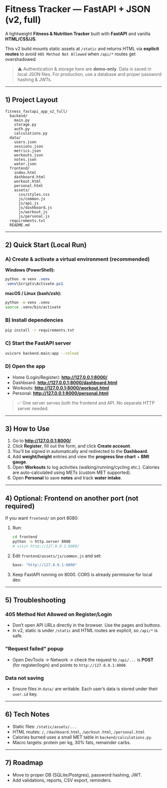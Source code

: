 # Fitness Tracker — FastAPI + JSON (v2, full)

A lightweight **Fitness & Nutrition Tracker** built with **FastAPI** and vanilla **HTML/CSS/JS**.

This v2 build mounts static assets at `/static` and returns HTML via **explicit routes** to avoid
`405 Method Not Allowed` when `/api/*` routes get overshadowed.

> ⚠️ Authentication & storage here are **demo-only**. Data is saved in local JSON files.
> For production, use a database and proper password hashing & JWTs.

---

## 1) Project Layout

```
fitness_fastapi_app_v2_full/
  backend/
    main.py
    storage.py
    auth.py
    calculations.py
  data/
    users.json
    sessions.json
    metrics.json
    workouts.json
    notes.json
    water.json
  frontend/
    index.html
    dashboard.html
    workout.html
    personal.html
    assets/
      css/styles.css
      js/common.js
      js/api.js
      js/dashboard.js
      js/workout.js
      js/personal.js
  requirements.txt
  README.md
```

---

## 2) Quick Start (Local Run)

### A) Create & activate a virtual environment (recommended)

**Windows (PowerShell):**
```powershell
python -m venv .venv
.venv\Scripts\Activate.ps1
```

**macOS / Linux (bash/zsh):**
```bash
python -m venv .venv
source .venv/bin/activate
```

### B) Install dependencies
```bash
pip install -r requirements.txt
```

### C) Start the FastAPI server
```bash
uvicorn backend.main:app --reload
```

### D) Open the app
- Home (Login/Register): **http://127.0.0.1:8000/**
- Dashboard: **http://127.0.0.1:8000/dashboard.html**
- Workouts: **http://127.0.0.1:8000/workout.html**
- Personal: **http://127.0.0.1:8000/personal.html**

> ✅ One server serves both the frontend and API. No separate HTTP server needed.

---

## 3) How to Use

1. Go to **http://127.0.0.1:8000/**
2. Click **Register**, fill out the form, and click **Create account**.
3. You’ll be signed in automatically and redirected to the **Dashboard**.
4. Add **weight/height** entries and view the **progress line chart** + **BMI gauge**.
5. Open **Workouts** to log activities (walking/running/cycling etc.). Calories are auto-calculated using METs (custom MET supported).
6. Open **Personal** to save **notes** and track **water intake**.

---

## 4) Optional: Frontend on another port (not required)

If you want `frontend/` on port 8080:

1. Run:
   ```bash
   cd frontend
   python -m http.server 8080
   # visit http://127.0.0.1:8080/
   ```

2. Edit `frontend/assets/js/common.js` and set:
   ```js
   base: "http://127.0.0.1:8000"
   ```

3. Keep FastAPI running on 8000. CORS is already permissive for local dev.

---

## 5) Troubleshooting

### 405 Method Not Allowed on Register/Login
- Don’t open API URLs directly in the browser. Use the pages and buttons.
- In v2, static is under `/static` and HTML routes are explicit, so `/api/*` is safe.

### "Request failed" popup
- Open DevTools → Network → check the request to `/api/...` is **POST** (for register/login) and points to `http://127.0.0.1:8000`.

### Data not saving
- Ensure files in `data/` are writable. Each user’s data is stored under their `user.id` key.

---

## 6) Tech Notes

- Static files: `/static/assets/...`
- HTML routes: `/`, `/dashboard.html`, `/workout.html`, `/personal.html`
- Calories burned uses a small MET table in `backend/calculations.py`.
- Macro targets: protein per kg, 30% fats, remainder carbs.

---

## 7) Roadmap
- Move to proper DB (SQLite/Postgres), password hashing, JWT.
- Add validations, reports, CSV export, reminders.
